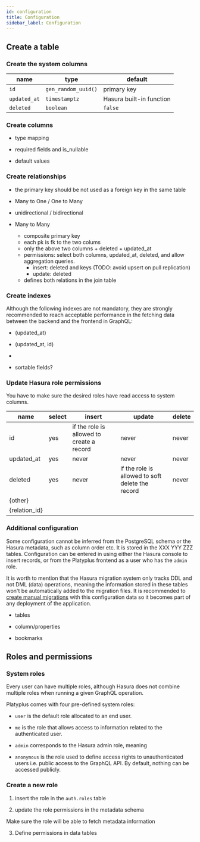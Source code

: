 ```yaml
---
id: configuration
title: Configuration
sidebar_label: Configuration
---
```


## Create a table

### Create the system columns

| name         | type                | default                  |
| ------------ | ------------------- | ------------------------ |
| `id`         | `gen_random_uuid()` | primary key              |
| `updated_at` | `timestamptz`       | Hasura built-in function |
| `deleted`    | `boolean`           | `false`                  |

### Create columns

- type mapping

- required fields and is_nullable

- default values

### Create relationships

- the primary key should be not used as a foreign key in the same table

- Many to One / One to Many

- unidirectional / bidirectional

- Many to Many
  - composite primary key
  - each pk is fk to the two colums
  - only the above two columns + deleted + updated_at
  - permissions: select both columns, updated_at, deleted, and allow aggregation queries.
    - insert: deleted and keys (TODO: avoid upsert on pull replication)
    - update: deleted
  - defines both relations in the join table

### Create indexes

Although the following indexes are not mandatory, they are strongly recommended to reach acceptable performance in the fetching data between the backend and the frontend in GraphQL:

- (updated_at)
- (updated_at, id)
-

- sortable fields?

### Update Hasura role permissions

You have to make sure the desired roles have read access to system columns.

| name          | select | insert                                    | update                                           | delete |
| ------------- | ------ | ----------------------------------------- | ------------------------------------------------ | ------ |
| id            | yes    | if the role is allowed to create a record | never                                            | never  |
| updated_at    | yes    | never                                     | never                                            | never  |
| deleted       | yes    | never                                     | if the role is allowed to soft delete the record | never  |
| {other}       |        |                                           |                                                  |        |
| {relation_id} |        |                                           |                                                  |        |

### Additional configuration

Some configuration cannot be inferred from the PostgreSQL schema or the Hasura metadata, such as column order etc. It is stored in the XXX YYY ZZZ tables. Configuration can be entered in using either the Hasura console to insert records, or from the Platyplus frontend as a user who has the `admin` role.

It is worth to mention that the Hasura migration system only tracks DDL and not DML (data) operations, meaning the information stored in these tables won't be automatically added to the migration files. It is recommended to [create manual migrations](https://hasura.io/docs/1.0/graphql/core/migrations/advanced/writing-migrations-manually.html) with this configuration data so it becomes part of any deployment of the application.

- tables

- column/properties

- bookmarks

## Roles and permissions

### System roles

Every user can have multiple roles, although Hasura does not combine multiple roles when running a given GraphQL operation.

Platyplus comes with four pre-defined system roles:

- `user` is the default role allocated to an end user.

- `me` is the role that allows access to information related to the authenticated user.

- `admin` corresponds to the Hasura admin role, meaning

- `anonymous` is the role used to define access rights to unauthenticated users i.e. public access to the GraphQL API. By default, nothing can be accessed publicly.

### Create a new role

1.  insert the role in the `auth.roles` table

2.  update the role permissions in the metadata schema

Make sure the role will be able to fetch metadata information

3.  Define permissions in data tables

